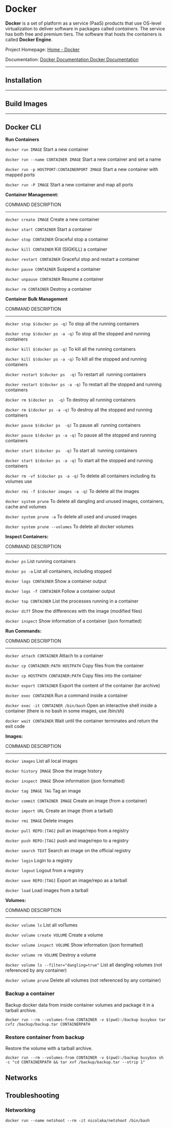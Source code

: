 # Docker

**Docker** is a set of platform as a service (PaaS) products that use OS-level virtualization to deliver software in packages called _containers_. The service has both free and premium tiers. The software that hosts the containers is called **Docker Engine**.

  

Project Homepage: [Home - Docker](https://www.docker.com/)

Documentation: [Docker Documentation  Docker Documentation](https://docs.docker.com/)

  

---

## Installation

  
  

---

## Build Images

  
  

---

## Docker CLI

  

**Run Containers**

  


`docker run IMAGE`  Start a new container

`docker run --name CONTAINER IMAGE`  Start a new container and set a name

`docker run -p HOSTPORT:CONTAINERPORT IMAGE`  Start a new container with mapped ports

`docker run -P IMAGE`  Start a new container and map all ports

  

**Container Management:**

  

COMMAND  DESCRIPTION

------

`docker create IMAGE`  Create a new container

`docker start CONTAINER`  Start a container

`docker stop CONTAINER`  Graceful stop a container

`docker kill CONTAINER`  Kill (SIGKILL) a container

`docker restart CONTAINER`  Graceful stop and restart a container

`docker pause CONTAINER`  Suspend a container

`docker unpause CONTAINER`  Resume a container

`docker rm CONTAINER`  Destroy a container

  

**Container Bulk Management**

  

COMMAND  DESCRIPTION

------

`docker stop $(docker ps -q)`  To stop all the running containers

`docker stop $(docker ps -a -q)`  To stop all the stopped and running containers

`docker kill $(docker ps -q)`  To kill all the running containers

`docker kill $(docker ps -a -q)`  To kill all the stopped and running containers

`docker restart $(docker ps  -q)`  To restart all  running containers

`docker restart $(docker ps -a -q)`  To restart all the stopped and running containers

`docker rm $(docker ps  -q)`  To destroy all running containers

`docker rm $(docker ps -a -q)`  To destroy all the stopped and running containers

`docker pause $(docker ps  -q)`  To pause all  running containers

`docker pause $(docker ps -a -q)`  To pause all the stopped and running containers

`docker start $(docker ps  -q)`  To start all  running containers

`docker start $(docker ps -a -q)`  To start all the stopped and running containers

`docker rm -vf $(docker ps -a -q)`  To delete all containers including its volumes use

`docker rmi -f $(docker images -a -q)`  To delete all the images

`docker system prune`  To delete all dangling and unused images, containers, cache and volumes

`docker system prune -a`  To delete all used and unused images

`docker system prune --volumes`  To delete all docker volumes

  

**Inspect Containers:**

  

COMMAND  DESCRIPTION

------

`docker ps`  List running containers

`docker ps -a`  List all containers, including stopped

`docker logs CONTAINER`  Show a container output

`docker logs -f CONTAINER`  Follow a container output

`docker top CONTAINER`  List the processes running in a container

`docker diff`  Show the differences with the image (modified files)

`docker inspect`  Show information of a container (json formatted)

  

**Run Commands:**

  

COMMAND  DESCRIPTION

------

`docker attach CONTAINER`  Attach to a container

`docker cp CONTAINER:PATH HOSTPATH`  Copy files from the container

`docker cp HOSTPATH CONTAINER:PATH`  Copy files into the container

`docker export CONTAINER`  Export the content of the container (tar archive)

`docker exec CONTAINER`  Run a command inside a container

`docker exec -it CONTAINER /bin/bash`  Open an interactive shell inside a container (there is no bash in some images, use /bin/sh)

`docker wait CONTAINER`  Wait until the container terminates and return the exit code

  

**Images:**

  

COMMAND  DESCRIPTION

----------------------

`docker images`  List all local images

`docker history IMAGE`  Show the image history

`docker inspect IMAGE`  Show information (json formatted)

`docker tag IMAGE TAG`  Tag an image

`docker commit CONTAINER IMAGE`  Create an image (from a container)

`docker import URL`  Create an image (from a tarball)

`docker rmi IMAGE`  Delete images

`docker pull REPO:[TAG]`  pull an image/repo from a registry

`docker push REPO:[TAG]`  push and image/repo to a registry

`docker search TEXT`  Search an image on the official registry

`docker login`  Login to a registry

`docker logout`  Logout from a registry

`docker save REPO:[TAG]`  Export an image/repo as a tarball

`docker load`  Load images from a tarball

  

**Volumes:**

  

COMMAND  DESCRIPTION

------

`docker volume ls`  List all vol1umes

`docker volume create VOLUME`  Create a volume

`docker volume inspect VOLUME`  Show information (json formatted)

`docker volume rm VOLUME`  Destroy a volume

`docker volume ls --filter="dangling=true"`  List all dangling volumes (not referenced by any container)

`docker volume prune`  Delete all volumes (not referenced by any container)

  

### Backup a container

Backup docker data from inside container volumes and package it in a tarball archive.

`docker run --rm --volumes-from CONTAINER -v $(pwd):/backup busybox tar cvfz /backup/backup.tar CONTAINERPATH`

  

### Restore container from backup

Restore the volume with a tarball archive.

`docker run --rm --volumes-from CONTAINER -v $(pwd):/backup busybox sh -c "cd CONTAINERPATH && tar xvf /backup/backup.tar --strip 1"`

## Networks

  

## Troubleshooting

### Networking

`docker run --name netshoot --rm -it nicolaka/netshoot /bin/bash`